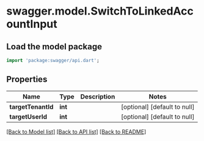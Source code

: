 # swagger.model.SwitchToLinkedAccountInput

## Load the model package
```dart
import 'package:swagger/api.dart';
```

## Properties
Name | Type | Description | Notes
------------ | ------------- | ------------- | -------------
**targetTenantId** | **int** |  | [optional] [default to null]
**targetUserId** | **int** |  | [optional] [default to null]

[[Back to Model list]](../README.md#documentation-for-models) [[Back to API list]](../README.md#documentation-for-api-endpoints) [[Back to README]](../README.md)


